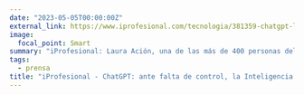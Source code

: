 ```yaml
---
date: "2023-05-05T00:00:00Z"
external_link: https://www.iprofesional.com/tecnologia/381359-chatgpt-la-inteligencia-artificial-pone-en-alerta-a-la-educacion
image:
  focal_point: Smart
summary: "iProfesional: Laura Ación, una de las más de 400 personas del mundo de la ciencia y la investigación que firmó la Declaración de Montevideo sobre Inteligencia Artificial y su impacto en América Latina, y advirtió sobre la irresponsabilidad con la que se lanzó al mundo esta herramienta de IA."
tags:
  - prensa
title: "iProfesional - ChatGPT: ante falta de control, la Inteligencia Artificial pone en alerta a las escuelas argentinas"
---
```

